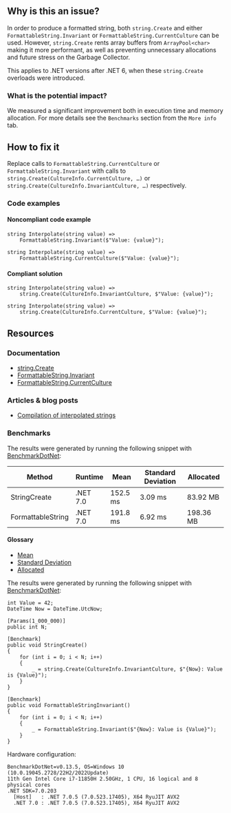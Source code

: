## Why is this an issue?
 
In order to produce a formatted string, both `string.Create` and either `FormattableString.Invariant` or `FormattableString.CurrentCulture` can be used. However, `string.Create` rents array buffers from `ArrayPool<char>` making it more performant, as well as preventing unnecessary allocations and future stress on the Garbage Collector.
 
This applies to .NET versions after .NET 6, when these `string.Create` overloads were introduced.
 
### What is the potential impact?
 
We measured a significant improvement both in execution time and memory allocation. For more details see the `Benchmarks` section from the `More info` tab.
 
## How to fix it
 
Replace calls to `FormattableString.CurrentCulture` or `FormattableString.Invariant` with calls to `string.Create(CultureInfo.CurrentCulture, …​)` or `string.Create(CultureInfo.InvariantCulture, …​)` respectively.
 
### Code examples
 
#### Noncompliant code example

    string Interpolate(string value) =>
        FormattableString.Invariant($"Value: {value}");

    string Interpolate(string value) =>
        FormattableString.CurrentCulture($"Value: {value}");

#### Compliant solution

    string Interpolate(string value) =>
        string.Create(CultureInfo.InvariantCulture, $"Value: {value}");

    string Interpolate(string value) =>
        string.Create(CultureInfo.CurrentCulture, $"Value: {value}");

## Resources
 
### Documentation
 
- [string.Create](https://learn.microsoft.com/en-us/dotnet/api/system.string.create?view=net-7.0)
- [FormattableString.Invariant](https://learn.microsoft.com/en-us/dotnet/api/system.formattablestring.invariant)
- [FormattableString.CurrentCulture](https://learn.microsoft.com/en-us/dotnet/api/system.formattablestring.currentculture)

### Articles & blog posts

- [Compilation of
  interpolated strings](https://learn.microsoft.com/en-us/dotnet/csharp/language-reference/tokens/interpolated#compilation-of-interpolated-strings)

### Benchmarks
 
The results were generated by running the following snippet with [BenchmarkDotNet](https://github.com/dotnet/BenchmarkDotNet):

| Method | Runtime | Mean | Standard Deviation | Allocated |
| --- | --- | --- | --- | --- |
| StringCreate | .NET 7.0 | 152.5 ms | 3.09 ms | 83.92 MB |
| FormattableString | .NET 7.0 | 191.8 ms | 6.92 ms | 198.36 MB |

#### Glossary

- [Mean](https://en.wikipedia.org/wiki/Arithmetic_mean)
- [Standard Deviation](https://en.wikipedia.org/wiki/Standard_deviation)
- [Allocated](https://en.wikipedia.org/wiki/Memory_management)

The results were generated by running the following snippet with [BenchmarkDotNet](https://github.com/dotnet/BenchmarkDotNet):

    int Value = 42;
    DateTime Now = DateTime.UtcNow;
    
    [Params(1_000_000)]
    public int N;
    
    [Benchmark]
    public void StringCreate()
    {
        for (int i = 0; i < N; i++)
        {
            _ = string.Create(CultureInfo.InvariantCulture, $"{Now}: Value is {Value}");
        }
    }
    
    [Benchmark]
    public void FormattableStringInvariant()
    {
        for (int i = 0; i < N; i++)
        {
            _ = FormattableString.Invariant($"{Now}: Value is {Value}");
        }
    }

Hardware configuration:

    BenchmarkDotNet=v0.13.5, OS=Windows 10 (10.0.19045.2728/22H2/2022Update)
    11th Gen Intel Core i7-11850H 2.50GHz, 1 CPU, 16 logical and 8 physical cores
    .NET SDK=7.0.203
      [Host]   : .NET 7.0.5 (7.0.523.17405), X64 RyuJIT AVX2
      .NET 7.0 : .NET 7.0.5 (7.0.523.17405), X64 RyuJIT AVX2